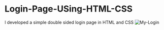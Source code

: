 # Login-Page-USing-HTML-CSS
I developed a simple double sided login page in HTML and CSS
![My-Login](https://user-images.githubusercontent.com/114484044/193238184-a96e6ee5-7f5f-4737-9766-3d1f1f39d475.png)
